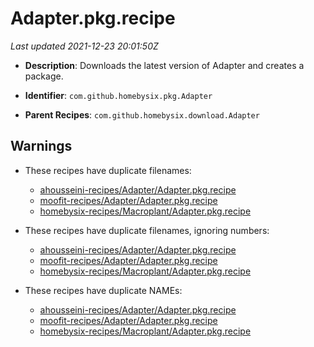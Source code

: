 # Adapter.pkg.recipe

_Last updated 2021-12-23 20:01:50Z_

- **Description**: Downloads the latest version of Adapter and creates a package.

- **Identifier**: `com.github.homebysix.pkg.Adapter`

- **Parent Recipes**: `com.github.homebysix.download.Adapter`


## Warnings

- These recipes have duplicate filenames:
    - [ahousseini-recipes/Adapter/Adapter.pkg.recipe](/autopkg-dupe-tracker/ahousseini-recipes/Adapter/Adapter.pkg.recipe)
    - [moofit-recipes/Adapter/Adapter.pkg.recipe](/autopkg-dupe-tracker/moofit-recipes/Adapter/Adapter.pkg.recipe)
    - [homebysix-recipes/Macroplant/Adapter.pkg.recipe](/autopkg-dupe-tracker/homebysix-recipes/Macroplant/Adapter.pkg.recipe)

- These recipes have duplicate filenames, ignoring numbers:
    - [ahousseini-recipes/Adapter/Adapter.pkg.recipe](/autopkg-dupe-tracker/ahousseini-recipes/Adapter/Adapter.pkg.recipe)
    - [moofit-recipes/Adapter/Adapter.pkg.recipe](/autopkg-dupe-tracker/moofit-recipes/Adapter/Adapter.pkg.recipe)
    - [homebysix-recipes/Macroplant/Adapter.pkg.recipe](/autopkg-dupe-tracker/homebysix-recipes/Macroplant/Adapter.pkg.recipe)

- These recipes have duplicate NAMEs:
    - [ahousseini-recipes/Adapter/Adapter.pkg.recipe](/autopkg-dupe-tracker/ahousseini-recipes/Adapter/Adapter.pkg.recipe)
    - [moofit-recipes/Adapter/Adapter.pkg.recipe](/autopkg-dupe-tracker/moofit-recipes/Adapter/Adapter.pkg.recipe)
    - [homebysix-recipes/Macroplant/Adapter.pkg.recipe](/autopkg-dupe-tracker/homebysix-recipes/Macroplant/Adapter.pkg.recipe)